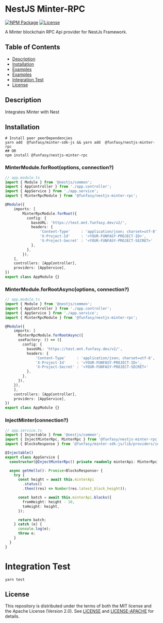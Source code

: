 # NestJS Minter-RPC
[![NPM Package](https://img.shields.io/npm/v/@funfasy/nestjs-minter-rpc?style=flat-square)](https://www.npmjs.org/package/@funfasy/nestjs-minter-rpc)
[![License](https://img.shields.io/github/license/FunFaSy/nestjs-minter-rpc?style=flat-square)](https://github.com/FunFaSy/nestjs-minter-rpc/blob/master/LICENSE)

A Minter blockchain RPC Api provider for NestJs Framework.
 
## Table of Contents

- [Description](#description)
- [Installation](#installation)
- [Examples](#examples)
- [Examples](#examples)
- [Integration Test](#integration_test)
- [License](#license)

## Description
Integrates Minter with Nest

## Installation

```shell script
# Install peer peerDependencies 
yarn add  @funfasy/minter-sdk-js && yarn add  @funfasy/nestjs-minter-rpc
## OR
npm install @funfasy/nestjs-minter-rpc
```


### MinterModule.forRoot(options, connection?)

```ts
// app.module.ts
import { Module } from '@nestjs/common';
import { AppController } from './app.controller';
import { AppService } from './app.service';
import { MinterRpcModule } from '@funfasy/nestjs-minter-rpc';

@Module({
    imports: [
        MinterRpcModule.forRoot({
          config: {
            baseURL: 'https://test.mnt.funfasy.dev/v2/',
            headers: {
                'Content-Type'     : 'application/json; charset=utf-8',
                'X-Project-Id'     : '<YOUR-FUNFASY-PROJECT-ID>',
                'X-Project-Secret' : '<YOUR-FUNFASY-PROJECT-SECRET>'
            },
          },
        }),
    ],
    controllers: [AppController],
    providers: [AppService],
})
export class AppModule {}
```

### MinterModule.forRootAsync(options, connection?)

```ts
// app.module.ts
import { Module } from '@nestjs/common';
import { AppController } from './app.controller';
import { AppService } from './app.service';
import { MinterRpcModule } from '@funfasy/nestjs-minter-rpc';

@Module({
    imports: [
      MinterRpcModule.forRootAsync({
      useFactory: () => ({
        config: {
          baseURL: 'https://test.mnt.funfasy.dev/v2/',
          headers: {
              'Content-Type'     : 'application/json; charset=utf-8',
              'X-Project-Id'     : '<YOUR-FUNFASY-PROJECT-ID>',
              'X-Project-Secret' : '<YOUR-FUNFASY-PROJECT-SECRET>'
          },
        },
      }),
    }),
    ],
    controllers: [AppController],
    providers: [AppService],
})
export class AppModule {}
```

### InjectMinter(connection?)

```ts
// app.service.ts
import { Injectable } from '@nestjs/common';
import { InjectMinterRpc, MinterRpc } from '@funfasy/nestjs-minter-rpc';
import { BlocksResponse } from '@funfasy/minter-sdk-js/lib/providers/internal';

@Injectable()
export class AppService {
  constructor(@InjectMinterRpc() private readonly minterApi: MinterRpc) {}

  async getHello(): Promise<BlocksResponse> {
    try {
      const height = await this.minterApi
        .status()
        .then((res) => Number(res.latest_block_height));

      const batch = await this.minterApi.blocks({
        fromHeight: height - 10,
        toHeight: height,
      });

      return batch;
    } catch (e) {
      console.log(e);
      throw e; 
    }
  }
}
```

# Integration Test
```shell script
yarn test
```


## License

This repository is distributed under the terms of both the MIT license and the Apache License (Version 2.0).
See [LICENSE](LICENSE) and [LICENSE-APACHE](LICENSE-APACHE) for details.

